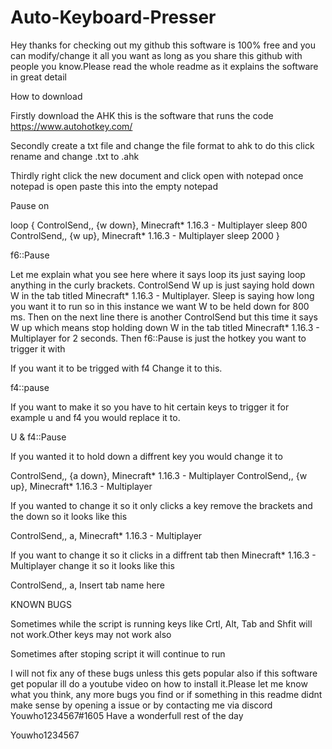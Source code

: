 # Auto-Keyboard-Presser




Hey thanks for checking out my github this software is 100% free and you can modify/change it all you want as long as you share this github with people you know.Please read the whole readme as it explains the software in great detail

How to download 


Firstly download the AHK this is the software that runs the code
https://www.autohotkey.com/

Secondly create a txt file and change the file format to ahk to do this click rename and change .txt to .ahk 

Thirdly right click the new document and click open with notepad once notepad is open paste this into the empty notepad 


Pause on

loop
{
ControlSend,,  {w down}, Minecraft* 1.16.3 - Multiplayer
sleep 800
ControlSend,,  {w up}, Minecraft* 1.16.3 - Multiplayer
sleep 2000
}

f6::Pause






Let me explain what you see here where it says loop its just saying loop anything in the curly brackets. ControlSend W up is just saying hold down W in the tab titled
Minecraft* 1.16.3 - Multiplayer.
Sleep is saying  how long you want it to run so in this instance we want W to be held down for 800 ms.
Then on the next line there is another ControlSend but this time it says W up which means stop holding down W in the tab titled Minecraft* 1.16.3 - Multiplayer for 2 seconds.
Then f6::Pause is just the hotkey  you want to trigger it with 

If you want it to be trigged with f4 Change it to this.

f4::pause

If you want to make it so you have to hit certain keys to trigger it for example u and f4 you would replace it to.

U & f4::Pause

If you wanted it to hold down a diffrent key you would change it to

ControlSend,,  {a down}, Minecraft* 1.16.3 - Multiplayer
ControlSend,,  {w up}, Minecraft* 1.16.3 - Multiplayer

If you wanted to change it so it only clicks a key remove the brackets and the down so it looks like this 

ControlSend,,  a, Minecraft* 1.16.3 - Multiplayer

If you want to change it so it clicks in a diffrent tab then Minecraft* 1.16.3 - Multiplayer change it so it looks like this 

ControlSend,,  a, Insert tab name here





KNOWN BUGS

Sometimes while the script is running keys like Crtl, Alt, Tab and  Shfit
will not work.Other keys may not work also

Sometimes after stoping script it will continue to run

I will not fix any of these bugs unless this gets popular also if this software get popular ill do a youtube video on how to install it.Please let me know what you think, any more bugs you find or if something in this readme didnt make sense by opening a issue or by contacting me via discord Youwho1234567#1605 Have a wonderfull rest of the day

Youwho1234567 


